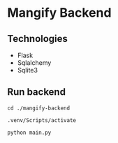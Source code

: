 # Mangify Backend

## Technologies

- Flask
- Sqlalchemy
- Sqlite3

## Run backend

```shell
cd ./mangify-backend
```

```shell
.venv/Scripts/activate
```

```shell
python main.py
```
